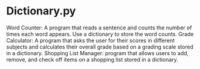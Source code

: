 # Dictionary.py
Word Counter:
 A program that reads a sentence and counts the number of times each word appears. Use 
a dictionary to store the word counts.
Grade Calculator:
A program that asks the user for their scores in different subjects and calculates their 
overall grade based on a grading scale stored in a dictionary.
Shopping List Manager:
program that allows users to add, remove, and check off items on a shopping list 
stored in a dictionary.
